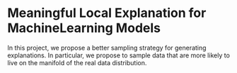 # Meaningful Local Explanation for MachineLearning Models

In this project, we propose a better sampling strategy for generating explanations.
In particular, we propose to sample data that are more likely to live on the
manifold of the real data distribution.


